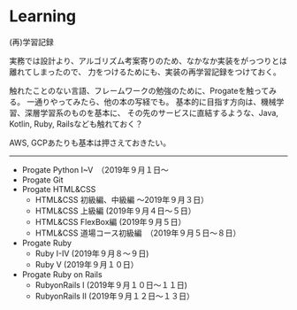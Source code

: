 # Learning
(再)学習記録

実務では設計より、アルゴリズム考案寄りのため、なかなか実装をがっつりとは離れてしまったので、
力をつけるためにも、実装の再学習記録をつけておく。

触れたことのない言語、フレームワークの勉強のために、Progateを触ってみる。
一通りやってみたら、他の本の写経でも。
基本的に目指す方向は、機械学習、深層学習系のものを基本に、
その先のサービスに直結するような、Java, Kotlin, Ruby, Railsなども触れておく？

AWS, GCPあたりも基本は押さえておきたい。

***

- Progate Python I~V　（2019年９月１日～
- Progate Git
- Progate HTML&CSS
  - HTML&CSS 初級編、中級編 ～2019年９月３日）
  - HTML&CSS 上級編 (2019年９月４日～５日）
  - HTML&CSS FlexBox編 (2019年９月５日）
  - HTML&CSS 道場コース初級編　（2019年９月５日～８日）
- Progate Ruby
  - Ruby I-IV (2019年９月８～９日)
  - Ruby V (2019年９月１０日）
- Progate Ruby on Rails
  - RubyonRails I (2019年９月１０日～１１日)
  - RubyonRails II (2019年９月１２日～１３日）
